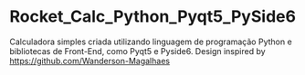 # Rocket_Calc_Python_Pyqt5_PySide6
Calculadora simples criada utilizando linguagem de programação Python e bibliotecas de Front-End, como Pyqt5 e Pyside6. Design inspired by https://github.com/Wanderson-Magalhaes
